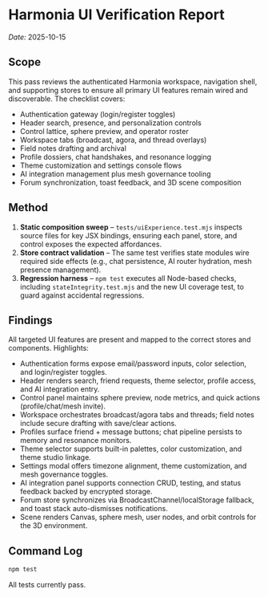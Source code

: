 # Harmonia UI Verification Report

_Date:_ 2025-10-15

## Scope

This pass reviews the authenticated Harmonia workspace, navigation shell, and supporting stores to ensure all primary UI features remain wired and discoverable. The checklist covers:

- Authentication gateway (login/register toggles)
- Header search, presence, and personalization controls
- Control lattice, sphere preview, and operator roster
- Workspace tabs (broadcast, agora, and thread overlays)
- Field notes drafting and archival
- Profile dossiers, chat handshakes, and resonance logging
- Theme customization and settings console flows
- AI integration management plus mesh governance tooling
- Forum synchronization, toast feedback, and 3D scene composition

## Method

1. **Static composition sweep** – `tests/uiExperience.test.mjs` inspects source files for key JSX bindings, ensuring each panel, store, and control exposes the expected affordances.
2. **Store contract validation** – The same test verifies state modules wire required side effects (e.g., chat persistence, AI router hydration, mesh presence management).
3. **Regression harness** – `npm test` executes all Node-based checks, including `stateIntegrity.test.mjs` and the new UI coverage test, to guard against accidental regressions.

## Findings

All targeted UI features are present and mapped to the correct stores and components. Highlights:

- Authentication forms expose email/password inputs, color selection, and login/register toggles.
- Header renders search, friend requests, theme selector, profile access, and AI integration entry.
- Control panel maintains sphere preview, node metrics, and quick actions (profile/chat/mesh invite).
- Workspace orchestrates broadcast/agora tabs and threads; field notes include secure drafting with save/clear actions.
- Profiles surface friend + message buttons; chat pipeline persists to memory and resonance monitors.
- Theme selector supports built-in palettes, color customization, and theme studio linkage.
- Settings modal offers timezone alignment, theme customization, and mesh governance toggles.
- AI integration panel supports connection CRUD, testing, and status feedback backed by encrypted storage.
- Forum store synchronizes via BroadcastChannel/localStorage fallback, and toast stack auto-dismisses notifications.
- Scene renders Canvas, sphere mesh, user nodes, and orbit controls for the 3D environment.

## Command Log

```bash
npm test
```

All tests currently pass.
